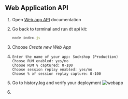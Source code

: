 ## Web Application API

1. Open  <a href="https://www.dynatrace.com/support/help/dynatrace-api/configuration-api/rum/web-application-configuration-api/web-application/post-web-application" target="_blank">Web app API</a> documentation

2. Go back to terminal and run dt api kit:

    ```javascript
    node index.js
    ```

3. Choose *Create new Web App*

4. ```
   Enter the name of your app: Sockshop (Production)
   Choose RUM enabled: yes/no
   Choose RUM % captured: 0-100
   Choose session replay enabled: yes/no
   Choose % of session replay capture: 0-100

    ```

5. Go to history.log and verify your deployment
    ![webapp](../../assets/images/webapp.png)
6. 
